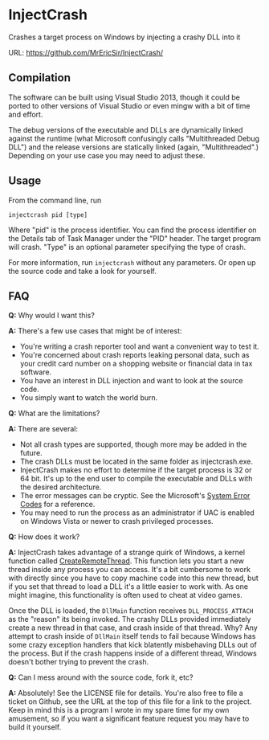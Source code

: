 # InjectCrash
Crashes a target process on Windows by injecting a crashy DLL into it

URL: https://github.com/MrEricSir/InjectCrash/

## Compilation

The software can be built using Visual Studio 2013, though it could be ported to other versions of Visual Studio or even mingw with a bit of time and effort. 

The debug versions of the executable and DLLs are dynamically linked against the runtime (what Microsoft confusingly calls "Multithreaded Debug DLL") and the release versions are statically linked (again, "Multithreaded".)  Depending on your use case you may need to adjust these.

## Usage

From the command line, run

`injectcrash pid [type]`

Where "pid" is the process identifier. You can find the process identifier on the Details tab of Task Manager under the "PID" header. The target program will crash. "Type" is an optional parameter specifying the type of crash.

For more information, run `injectcrash` without any parameters. Or open up the source code and take a look for yourself.

## FAQ

**Q:** Why would I want this?

**A:** There's a few use cases that might be of interest:

* You're writing a crash reporter tool and want a convenient way to test it.
* You're concerned about crash reports leaking personal data, such as your credit card number on a shopping website or financial data in tax software.
* You have an interest in DLL injection and want to look at the source code.
* You simply want to watch the world burn.

**Q:** What are the limitations?

**A:** There are several:

* Not all crash types are supported, though more may be added in the future. 
* The crash DLLs must be located in the same folder as injectcrash.exe.
* InjectCrash makes no effort to determine if the target process is 32 or 64 bit. It's up to the end user to compile the executable and DLLs with the desired architecture.
* The error messages can be cryptic. See the Microsoft's [System Error Codes](https://msdn.microsoft.com/en-us/library/windows/desktop/ms681381(v=vs.85).aspx) for a reference. 
* You may need to run the process as an administrator if UAC is enabled on Windows Vista or newer to crash privileged processes.

**Q:** How does it work?

**A:** InjectCrash takes advantage of a strange quirk of Windows, a kernel function called [CreateRemoteThread](https://msdn.microsoft.com/en-us/library/windows/desktop/ms682437(v=vs.85).aspx). This function lets you start a new thread inside any process you can access. It's a bit cumbersome to work with directly since you have to copy machine code into this new thread, but if you set that thread to load a DLL it's a little easier to work with. As one might imagine, this functionality is often used to cheat at video games.

Once the DLL is loaded, the `DllMain` function receives `DLL_PROCESS_ATTACH` as the "reason" its being invoked. The crashy DLLs provided immediately create a new thread in that case, and crash inside of that thread. Why? Any attempt to crash inside of `DllMain` itself tends to fail because Windows has some crazy exception handlers that kick blatently misbehaving DLLs out of the process. But if the crash happens inside of a different thread, Windows doesn't bother trying to prevent the crash.

**Q:** Can I mess around with the source code, fork it, etc?

**A:** Absolutely! See the LICENSE file for details. You're also free to file a ticket on Github, see the URL at the top of this file for a link to the project. Keep in mind this is a program I wrote in my spare time for my own amusement, so if you want a significant feature request you may have to build it yourself.
